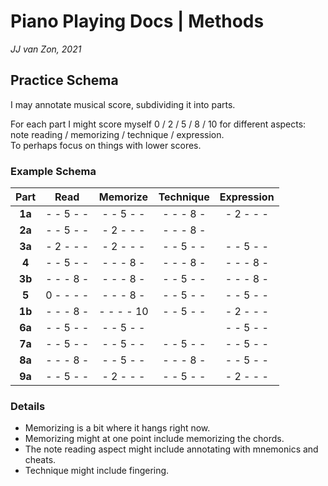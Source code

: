Piano Playing Docs | Methods
============================

*JJ van Zon, 2021*

Practice Schema
---------------

I may annotate musical score, subdividing it into parts.

For each part I might score myself 0 / 2 / 5 / 8 / 10 for different aspects: note reading / memorizing / technique / expression.  
To perhaps focus on things with lower scores.

### Example Schema

|  Part   |   Read    | Memorize  | Technique |Expression |
|:-------:|:---------:|:---------:|:---------:|:---------:|
| __1a__  | - - 5 - - | - - 5 - - | - - - 8 - | - 2 - - - |
| __2a__  | - - 5 - - | - 2 - - - | - - - 8 - |           |
| __3a__  | - 2 - - - | - 2 - - - | - - 5 - - | - - 5 - - |
| __4__   | - - 5 - - | - - - 8 - | - - - 8 - | - - - 8 - |
| __3b__  | - - - 8 - | - - - 8 - | - - 5 - - | - - - 8 - |
| __5__   | 0 - - - - | - - - 8 - | - - 5 - - | - - 5 - - |
| __1b__  | - - - 8 - | - - - - 10| - - 5 - - | - 2 - - - |
| __6a__  | - - 5 - - | - - 5 - - |           | - - 5 - - |
| __7a__  | - - 5 - - | - - 5 - - | - - 5 - - | - - 5 - - |
| __8a__  | - - - 8 - | - - 5 - - | - - - 8 - | - - 5 - - |
| __9a__  | - - 5 - - | - 2 - - - | - - 5 - - | - 2 - - - |

### Details 

- Memorizing is a bit where it hangs right now.  
- Memorizing might at one point include memorizing the chords.  
- The note reading aspect might include annotating with mnemonics and cheats.  
- Technique might include fingering.
